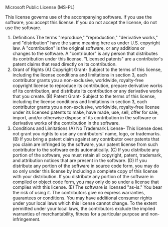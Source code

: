Microsoft Public License (MS-PL)

This license governs use of the accompanying software. If you use the software, you
accept this license. If you do not accept the license, do not use the software.
1. Definitions
The terms "reproduce," "reproduction," "derivative works," and "distribution" have the
same meaning here as under U.S. copyright law.
A "contribution" is the original software, or any additions or changes to the software.
A "contributor" is any person that distributes its contribution under this license.
"Licensed patents" are a contributor's patent claims that read directly on its contribution.
2. Grant of Rights
(A) Copyright Grant- Subject to the terms of this license, including the license conditions and limitations in section 3, each contributor 
grants you a non-exclusive, worldwide, royalty-free copyright license to reproduce its contribution, prepare derivative works of its 
contribution, and distribute its contribution or any derivative works that you create.
(B) Patent Grant- Subject to the terms of this license, including the license conditions and limitations in section 3, each contributor 
grants you a non-exclusive, worldwide, royalty-free license under its licensed patents to make, have made, use, sell, offer for sale, 
import, and/or otherwise dispose of its contribution in the software or derivative works of the contribution in the software.
3. Conditions and Limitations
(A) No Trademark License- This license does not grant you rights to use any contributors' name, logo, or trademarks.
(B) If you bring a patent claim against any contributor over patents that you claim are infringed by the software, your patent license 
from such contributor to the software ends automatically.
(C) If you distribute any portion of the software, you must retain all copyright, patent, trademark, and attribution notices that are 
present in the software.
(D) If you distribute any portion of the software in source code form, you may do so only under this license by including a complete copy 
of this license with your distribution. If you distribute any portion of the software in compiled or object code form, you may only do so 
under a license that complies with this license.
(E) The software is licensed "as-is." You bear the risk of using it. The contributors give no express warranties, guarantees or conditions. 
You may have additional consumer rights under your local laws which this license cannot change. To the extent permitted under your local 
laws, the contributors exclude the implied warranties of merchantability, fitness for a particular purpose and non-infringement.
